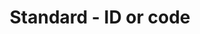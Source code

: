 ---
title: 'Standard - ID or code'
field: 'is.identifier.standardCode'
slug: 'resource-description-id-or-code'
description: 'Any official code describing a standard'
comment: 'For example "FSC-DIR-40-004".'
required: False
policy: 'Free value. Repeat values.'
---
